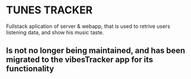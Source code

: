 # TUNES TRACKER

Fullstack aplication of server & webapp, that is used to retrive users listening data, and show his music taste.

## Is not no longer being maintained, and has been migrated to the vibesTracker app for its functionality 
